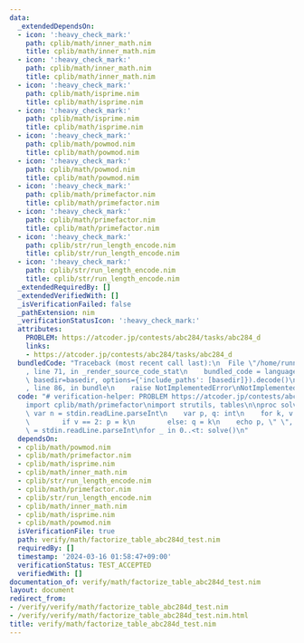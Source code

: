 ```yaml
---
data:
  _extendedDependsOn:
  - icon: ':heavy_check_mark:'
    path: cplib/math/inner_math.nim
    title: cplib/math/inner_math.nim
  - icon: ':heavy_check_mark:'
    path: cplib/math/inner_math.nim
    title: cplib/math/inner_math.nim
  - icon: ':heavy_check_mark:'
    path: cplib/math/isprime.nim
    title: cplib/math/isprime.nim
  - icon: ':heavy_check_mark:'
    path: cplib/math/isprime.nim
    title: cplib/math/isprime.nim
  - icon: ':heavy_check_mark:'
    path: cplib/math/powmod.nim
    title: cplib/math/powmod.nim
  - icon: ':heavy_check_mark:'
    path: cplib/math/powmod.nim
    title: cplib/math/powmod.nim
  - icon: ':heavy_check_mark:'
    path: cplib/math/primefactor.nim
    title: cplib/math/primefactor.nim
  - icon: ':heavy_check_mark:'
    path: cplib/math/primefactor.nim
    title: cplib/math/primefactor.nim
  - icon: ':heavy_check_mark:'
    path: cplib/str/run_length_encode.nim
    title: cplib/str/run_length_encode.nim
  - icon: ':heavy_check_mark:'
    path: cplib/str/run_length_encode.nim
    title: cplib/str/run_length_encode.nim
  _extendedRequiredBy: []
  _extendedVerifiedWith: []
  _isVerificationFailed: false
  _pathExtension: nim
  _verificationStatusIcon: ':heavy_check_mark:'
  attributes:
    PROBLEM: https://atcoder.jp/contests/abc284/tasks/abc284_d
    links:
    - https://atcoder.jp/contests/abc284/tasks/abc284_d
  bundledCode: "Traceback (most recent call last):\n  File \"/home/runner/.local/lib/python3.10/site-packages/onlinejudge_verify/documentation/build.py\"\
    , line 71, in _render_source_code_stat\n    bundled_code = language.bundle(stat.path,\
    \ basedir=basedir, options={'include_paths': [basedir]}).decode()\n  File \"/home/runner/.local/lib/python3.10/site-packages/onlinejudge_verify/languages/nim.py\"\
    , line 86, in bundle\n    raise NotImplementedError\nNotImplementedError\n"
  code: "# verification-helper: PROBLEM https://atcoder.jp/contests/abc284/tasks/abc284_d\n\
    import cplib/math/primefactor\nimport strutils, tables\n\nproc solve() =\n   \
    \ var n = stdin.readLine.parseInt\n    var p, q: int\n    for k, v in primefactor_table(n):\n\
    \        if v == 2: p = k\n        else: q = k\n    echo p, \" \", q\n\nvar t\
    \ = stdin.readLine.parseInt\nfor _ in 0..<t: solve()\n"
  dependsOn:
  - cplib/math/powmod.nim
  - cplib/math/primefactor.nim
  - cplib/math/isprime.nim
  - cplib/math/inner_math.nim
  - cplib/str/run_length_encode.nim
  - cplib/math/primefactor.nim
  - cplib/str/run_length_encode.nim
  - cplib/math/inner_math.nim
  - cplib/math/isprime.nim
  - cplib/math/powmod.nim
  isVerificationFile: true
  path: verify/math/factorize_table_abc284d_test.nim
  requiredBy: []
  timestamp: '2024-03-16 01:58:47+09:00'
  verificationStatus: TEST_ACCEPTED
  verifiedWith: []
documentation_of: verify/math/factorize_table_abc284d_test.nim
layout: document
redirect_from:
- /verify/verify/math/factorize_table_abc284d_test.nim
- /verify/verify/math/factorize_table_abc284d_test.nim.html
title: verify/math/factorize_table_abc284d_test.nim
---
```

